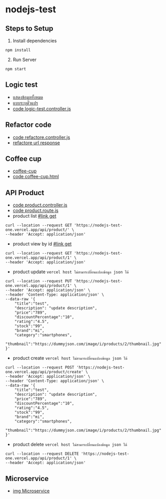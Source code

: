 # nodejs-test
## Steps to Setup
1. Install dependencies
```
npm install
```
2. Run Server
```
npm start
```

## Logic test
- [แสดงข้อมูลทั้งหมด](https://nodejs-test-one.vercel.app/logic-test/)
- [แบบระบุตัวแปร](https://nodejs-test-one.vercel.app/logic-test/?name=Somchai&surname=Thomson&gender=M&birthDate=1/1/1990)
- [code logic-test.controller.js](https://github.com/tempKaew/nodejs-test/blob/main/src/controllers/logic-test.controller.js)

## Refactor code
- [code refactore.controller.js](https://github.com/tempKaew/nodejs-test/blob/main/src/controllers/refactore.controller.js)
- [refactore url response](https://nodejs-test-one.vercel.app/refactore)

## Coffee cup
- [coffee-cup](https://nodejs-test-one.vercel.app/coffee-cup)
- [code coffee-cup.html](https://github.com/tempKaew/nodejs-test/blob/main/src/view/coffee-cup.html)

## API Product
- [code product.controller.js](https://github.com/tempKaew/nodejs-test/blob/main/src/controllers/product.controller.js)
- [code product.route.js](https://github.com/tempKaew/nodejs-test/blob/main/src/routes/product.route.js)
- product list [#link get](https://nodejs-test-one.vercel.app/api/product)
```curl
curl --location --request GET 'https://nodejs-test-one.vercel.app/api/product/' \
--header 'Accept: application/json'
```
- product view by id [#link get](https://nodejs-test-one.vercel.app/api/product/1)
```curl
curl --location --request GET 'https://nodejs-test-one.vercel.app/api/product/1' \
--header 'Accept: application/json'
```
- product update `vercel host ไม่สามารเปลี่ยนแปลงข้อมูล json ได้`
```curl
curl --location --request PUT 'https://nodejs-test-one.vercel.app/api/product/1' \
--header 'Accept: application/json' \
--header 'Content-Type: application/json' \
--data-raw '{
    "title":"test",
    "description": "update description",
    "price":"789",
    "discountPercentage":"10",
    "rating":"4.5",
    "stock":"99",
    "brand":"mi",
    "category":"smartphones",
    "thumbnail":"https://dummyjson.com/image/i/products/2/thumbnail.jpg"
}'
```
- product create `vercel host ไม่สามารเปลี่ยนแปลงข้อมูล json ได้`
```curl
curl --location --request POST 'https://nodejs-test-one.vercel.app/api/product/create' \
--header 'Accept: application/json' \
--header 'Content-Type: application/json' \
--data-raw '{
    "title":"test",
    "description": "update description",
    "price":"789",
    "discountPercentage":"10",
    "rating":"4.5",
    "stock":"99",
    "brand":"mi",
    "category":"smartphones",
    "thumbnail":"https://dummyjson.com/image/i/products/2/thumbnail.jpg"
}'
```
- product delete `vercel host ไม่สามารเปลี่ยนแปลงข้อมูล json ได้`
```curl
curl --location --request DELETE 'https://nodejs-test-one.vercel.app/api/product/1' \
--header 'Accept: application/json'
```

## Microservice
- [img Microservice](https://nodejs-test-one.vercel.app/assets/img/microservice.png)